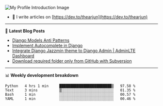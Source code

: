 ![My Profile Introduction Image](https://i.ibb.co/tLFZ15Q/gh.png)
- 📝 I write articles on [https://dev.to/thearjun](https://dev.to/thearjun)

-------

📕 **Latest Blog Posts**
<!-- BLOG-POST-LIST:START -->
- [Django Models Anti Patterns](https://dev.to/thearjun/django-models-anti-patterns-1ma1)
- [Implement Autocomplete in Django](https://dev.to/thearjun/implement-autocomplete-in-django-3h20)
- [Integrate Django Jazzmin theme to Django Admin | AdminLTE Dashboard](https://dev.to/thearjun/integrate-django-jazzmin-theme-to-django-admin-adminlte-dashboard-5aao)
- [Download required folder only from GitHub with Subversion](https://dev.to/thearjun/download-required-folder-only-from-github-with-subversion-2gpc)
<!-- BLOG-POST-LIST:END -->

-------

📊 **Weekly development breakdown**
<!--START_SECTION:waka-->
```text
Python   4 hrs 1 min     ████████████████████████▒   97.58 % 
Text     3 mins          ▒░░░░░░░░░░░░░░░░░░░░░░░░   01.35 % 
Bash     1 min           ░░░░░░░░░░░░░░░░░░░░░░░░░   00.57 % 
YAML     1 min           ░░░░░░░░░░░░░░░░░░░░░░░░░   00.46 % 
```
<!--END_SECTION:waka-->
<img src='https://profile-counter.glitch.me/thearjun/count.svg' width='0px'>
